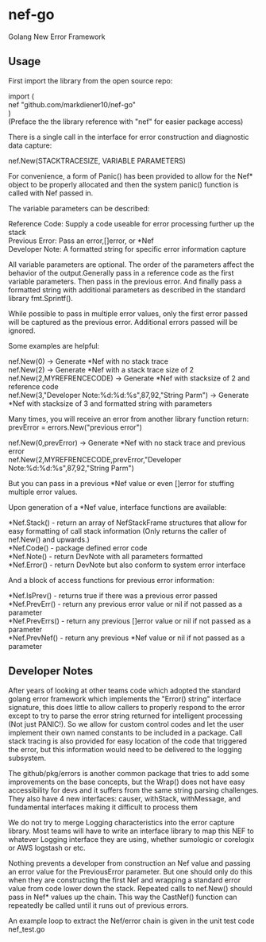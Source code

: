 # nef-go

Golang New Error Framework

## Usage

First import the library from the open source repo:

import (  
    nef "github.com/markdiener10/nef-go"  
)  
(Preface the the library reference with "nef" for easier package access)  

There is a single call in the interface for error construction and diagnostic data capture:

nef.New(STACKTRACESIZE, VARIABLE PARAMETERS)
	
For convenience, a form of Panic() has been provided to allow for the Nef* object to be properly allocated and then the system panic() function is called with Nef passed in.

The variable parameters can be described:

Reference Code: Supply a code useable for error processing further up the stack  
Previous Error: Pass an error,[]error, or *Nef  
Developer Note: A formatted string for specific error information capture  

All variable parameters are optional. The order of the parameters affect the behavior of the output.Generally pass in a reference code as the first variable parameters.  Then pass in the previous error.  And finally pass a formatted string with additional parameters as described in the standard library fmt.Sprintf().  

While possible to pass in multiple error values, only the first error passed will be captured as the previous error.  Additional errors passed will be ignored.

Some examples are helpful:

nef.New(0) -> Generate *Nef with no stack trace  
nef.New(2) -> Generate *Nef with a stack trace size of 2  
nef.New(2,MYREFRENCECODE) -> Generate *Nef with stacksize of 2 and reference code  
nef.New(3,"Developer Note:%d:%d:%s",87,92,"String Parm") -> Generate *Nef with stacksize of 3 and formatted string with parameters  

Many times, you will receive an error from another library function return: prevError = errors.New("previous error")  

nef.New(0,prevError) -> Generate *Nef with no stack trace and previous error  
nef.New(2,MYREFRENCECODE,prevError,"Developer Note:%d:%d:%s",87,92,"String Parm")  

But you can pass in a previous *Nef value or even []error for stuffing multiple error values.  

Upon generation of a *Nef value, interface functions are available:

*Nef.Stack() - return an array of NefStackFrame structures that allow for easy formatting of call stack information (Only returns the caller of nef.New() and upwards.)  
*Nef.Code() - package defined error code  
*Nef.Note() - return DevNote with all parameters formatted  
*Nef.Error() - return DevNote but also conform to system error interface  

And a block of access functions for previous error information:  

*Nef.IsPrev() - returns true if there was a previous error passed  
*Nef.PrevErr() - return any previous error value or nil if not passed as a parameter  
*Nef.PrevErrs() - return any previous []error value or nil if not passed as a parameter  
*Nef.PrevNef() - return any previous *Nef value or nil if not passed as a parameter  

## Developer Notes

After years of looking at other teams code which adopted the
standard golang error framework which implements the "Error() string" interface signature, this does little to allow callers to properly respond to the error except to try to parse the error string returned for intelligent processing (Not just PANIC!).  So we allow for custom control codes and let the user implement their own named constants to be included in a package.  Call stack tracing is also provided for easy location of the code that triggered the error, but this information would need to be delivered to the logging subsystem.

The github/pkg/errors is another common package that tries to add some improvements on the base concepts, but the Wrap() does not have easy accessibility for devs and it suffers from the same string parsing challenges.  They also have 4 new interfaces: causer, withStack, withMessage, and fundamental interfaces making it difficult to process them 

We do not try to merge Logging characteristics into the error capture library.  Most teams will have to write an interface library to map this NEF to whatever Logging interface they are using, whether sumologic or corelogix or AWS logstash or etc.

Nothing prevents a developer from construction an Nef value and passing an error value for the PreviousError parameter.  But one should only do this when they are constructing the first Nef and wrapping
a standard error value from code lower down the stack.  Repeated calls to nef.New() should pass in Nef* values up the chain. This way the CastNef() function can repeatedly be called until it runs out of previous errors.

An example loop to extract the Nef/error chain is given in the unit test code nef_test.go 
